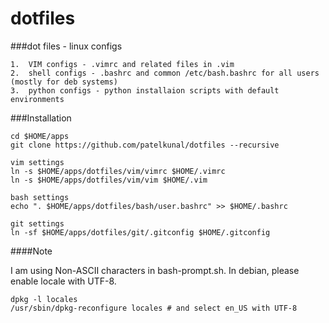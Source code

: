 dotfiles
========

###dot files - linux configs

	1.	VIM configs - .vimrc and related files in .vim
	2.	shell configs - .bashrc and common /etc/bash.bashrc for all users (mostly for deb systems)
	3.	python configs - python installaion scripts with default environments

###Installation

	cd $HOME/apps
	git clone https://github.com/patelkunal/dotfiles --recursive

	vim settings
	ln -s $HOME/apps/dotfiles/vim/vimrc $HOME/.vimrc
	ln -s $HOME/apps/dotfiles/vim/vim $HOME/.vim

	bash settings
	echo ". $HOME/apps/dotfiles/bash/user.bashrc" >> $HOME/.bashrc

	git settings
	ln -sf $HOME/apps/dotfiles/git/.gitconfig $HOME/.gitconfig

####Note

I am using Non-ASCII characters in bash-prompt.sh.
In debian, please enable locale with UTF-8. 
```
dpkg -l locales
/usr/sbin/dpkg-reconfigure locales # and select en_US with UTF-8
````

